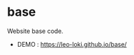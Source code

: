 # base
Website base code. 
- DEMO : <a href="https://leo-loki.github.io/base/" target="_blank">https://leo-loki.github.io/base/</a>
